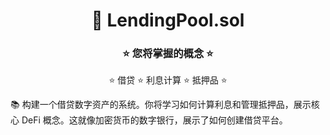 <div align="center">

# 🚀 LendingPool.sol

### ⭐ 您将掌握的概念 ⭐

⭐ 借贷 ⭐ 利息计算 ⭐ 抵押品 ⭐

</div>

📚 构建一个借贷数字资产的系统。你将学习如何计算利息和管理抵押品，展示核心 DeFi 概念。这就像加密货币的数字银行，展示了如何创建借贷平台。
